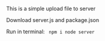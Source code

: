 This is a simple upload file to server

Download server.js and package.json

Run in terminal: 
<code>
npm i
node server
</code>
